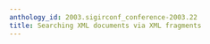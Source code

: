 ```yaml
---
anthology_id: 2003.sigirconf_conference-2003.22
title: Searching XML documents via XML fragments
---
```

